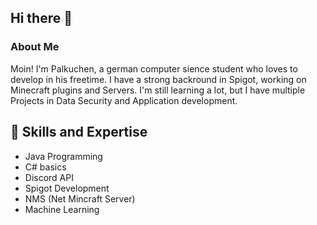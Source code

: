 ## Hi there 👋
### About Me
Moin! I'm Palkuchen, a german computer sience student who loves to develop in his freetime. I have a strong backround in Spigot, working on Minecraft plugins and Servers. I'm still learning a lot, but I have multiple Projects in Data Security and Application development. 

## 🚀 Skills and Expertise
- Java Programming
- C# basics
- Discord API
- Spigot Development
- NMS (Net Mincraft Server)
- Machine Learning


